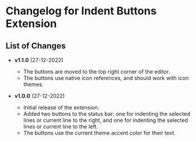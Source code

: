 # Changelog for Indent Buttons Extension

## List of Changes

- **v1.1.0** (27-12-2022)
  - The buttons are moved to the top right corner of the editor.
  - The buttons use native icon references, and should work with icon themes.

- **v1.0.0** (27-12-2022)
  - Initial release of the extension.
  - Added two buttons to the status bar: one for indenting the selected lines or current line to the right, and one for indenting the selected lines or current line to the left.
  - The buttons use the current theme accent color for their text.
